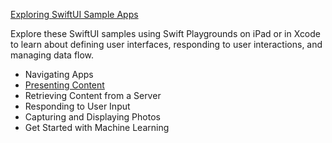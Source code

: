 [Exploring SwiftUI Sample Apps](https://developer.apple.com/tutorials/Sample-Apps)

Explore these SwiftUI samples using Swift Playgrounds on iPad or in Xcode to learn about defining user interfaces, responding to user interactions, and managing data flow.

* Navigating Apps
* [Presenting Content](https://developer.apple.com/tutorials/Sample-Apps#presenting-content)
* Retrieving Content from a Server
* Responding to User Input
* Capturing and Displaying Photos
* Get Started with Machine Learning
